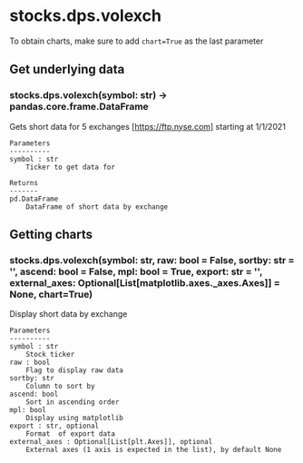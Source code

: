 # stocks.dps.volexch

To obtain charts, make sure to add `chart=True` as the last parameter

## Get underlying data 
### stocks.dps.volexch(symbol: str) -> pandas.core.frame.DataFrame

Gets short data for 5 exchanges [https://ftp.nyse.com] starting at 1/1/2021

    Parameters
    ----------
    symbol : str
        Ticker to get data for

    Returns
    -------
    pd.DataFrame
        DataFrame of short data by exchange

## Getting charts 
### stocks.dps.volexch(symbol: str, raw: bool = False, sortby: str = '', ascend: bool = False, mpl: bool = True, export: str = '', external_axes: Optional[List[matplotlib.axes._axes.Axes]] = None, chart=True)

Display short data by exchange

    Parameters
    ----------
    symbol : str
        Stock ticker
    raw : bool
        Flag to display raw data
    sortby: str
        Column to sort by
    ascend: bool
        Sort in ascending order
    mpl: bool
        Display using matplotlib
    export : str, optional
        Format  of export data
    external_axes : Optional[List[plt.Axes]], optional
        External axes (1 axis is expected in the list), by default None

